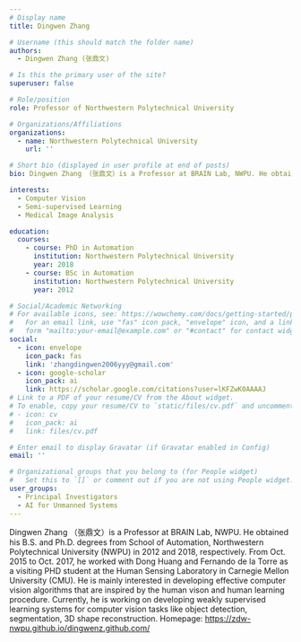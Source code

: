 ```yaml
---
# Display name
title: Dingwen Zhang

# Username (this should match the folder name)
authors:
  - Dingwen Zhang (张鼎文)

# Is this the primary user of the site?
superuser: false

# Role/position
role: Professor of Northwestern Polytechnical University

# Organizations/Affiliations
organizations:
  - name: Northwestern Polytechnical University
    url: ''

# Short bio (displayed in user profile at end of posts)
bio: Dingwen Zhang （张鼎文）is a Professor at BRAIN Lab, NWPU. He obtained his B.S. and Ph.D. degrees from School of Automation, Northwestern Polytechnical University (NWPU) in 2012 and 2018, respectively.

interests:
  - Computer Vision
  - Semi-supervised Learning
  - Medical Image Analysis

education:
  courses:
    - course: PhD in Automation
      institution: Northwestern Polytechnical University
      year: 2018
    - course: BSc in Automation
      institution: Northwestern Polytechnical University
      year: 2012

# Social/Academic Networking
# For available icons, see: https://wowchemy.com/docs/getting-started/page-builder/#icons
#   For an email link, use "fas" icon pack, "envelope" icon, and a link in the
#   form "mailto:your-email@example.com" or "#contact" for contact widget.
social:
  - icon: envelope
    icon_pack: fas
    link: 'zhangdingwen2006yyy@gmail.com'
  - icon: google-scholar
    icon_pack: ai
    link: https://scholar.google.com/citations?user=lKFZwK0AAAAJ
# Link to a PDF of your resume/CV from the About widget.
# To enable, copy your resume/CV to `static/files/cv.pdf` and uncomment the lines below.
# - icon: cv
#   icon_pack: ai
#   link: files/cv.pdf

# Enter email to display Gravatar (if Gravatar enabled in Config)
email: ''

# Organizational groups that you belong to (for People widget)
#   Set this to `[]` or comment out if you are not using People widget.
user_groups:
  - Principal Investigators
  - AI for Unmanned Systems
---
```


Dingwen Zhang （张鼎文）is a Professor at BRAIN Lab, NWPU. He obtained his B.S. and Ph.D. degrees from School of Automation, Northwestern Polytechnical University (NWPU) in 2012 and 2018, respectively. From Oct. 2015 to Oct. 2017, he worked with Dong Huang and Fernando de la Torre as a visiting PHD student at the Human Sensing Laboratory in Carnegie Mellon University (CMU). He is mainly interested in developing effective computer vision algorithms that are inspired by the human vison and human learning procedure. Currently, he is working on developing weakly supervised learning systems for computer vision tasks like object detection, segmentation, 3D shape reconstruction. Homepage: https://zdw-nwpu.github.io/dingwenz.github.com/